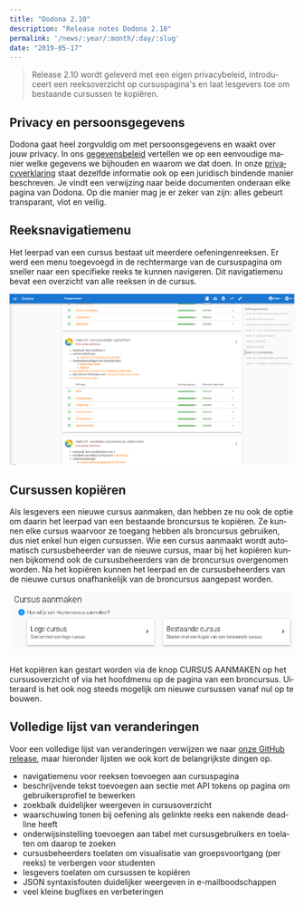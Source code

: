 ```yaml
---
title: "Dodona 2.10"
description: "Release notes Dodona 2.10"
permalink: '/news/:year/:month/:day/:slug'
date: "2019-05-17"
---
```


<NewsHeader :title="$frontmatter.title" :date="$frontmatter.date" lang="nl" />

> Release 2.10 wordt geleverd met een eigen privacybeleid, introduceert een reeksoverzicht op cursuspagina's en laat lesgevers toe om bestaande cursussen te kopiëren.

## Privacy en persoonsgegevens

Dodona gaat heel zorgvuldig om met persoonsgegevens en waakt over jouw privacy. In ons [gegevensbeleid](https://dodona.ugent.be/data/) vertellen we op een eenvoudige manier welke gegevens we bijhouden en waarom we dat doen. In onze [privacyverklaring](https://dodona.ugent.be/privacy/) staat dezelfde informatie ook op een juridisch bindende manier beschreven. Je vindt een verwijzing naar beide documenten onderaan elke pagina van Dodona. Op die manier mag je er zeker van zijn: alles gebeurt transparant, vlot en veilig.  

## Reeksnavigatiemenu

Het leerpad van een cursus bestaat uit meerdere oefeningenreeksen. Er werd een menu toegevoegd in de rechtermarge van de cursuspagina om sneller naar een specifieke reeks te kunnen navigeren. Dit navigatiemenu bevat een overzicht van alle reeksen in de cursus.  

![navigatie](./navigatie.png)

## Cursussen kopiëren

Als lesgevers een nieuwe cursus aanmaken, dan hebben ze nu ook de optie om daarin het leerpad van een bestaande broncursus te kopiëren. Ze kunnen elke cursus waarvoor ze toegang hebben als broncursus gebruiken, dus niet enkel hun eigen cursussen. Wie een cursus aanmaakt wordt automatisch cursusbeheerder van de nieuwe cursus, maar bij het kopiëren kunnen bijkomend ook de cursusbeheerders van de broncursus overgenomen worden. Na het kopiëren kunnen het leerpad en de cursusbeheerders van de nieuwe cursus onafhankelijk van de broncursus aangepast worden.  

![cursus aanmaken](./cursus-aanmaken.png)

Het kopiëren kan gestart worden via de knop CURSUS AANMAKEN op het cursusoverzicht of via het hoofdmenu op de pagina van een broncursus. Uiteraard is het ook nog steeds mogelijk om nieuwe cursussen vanaf nul op te bouwen.  

## Volledige lijst van veranderingen

Voor een volledige lijst van veranderingen verwijzen we naar [onze GitHub release](https://github.com/dodona-edu/dodona/releases/tag/2.10), maar hieronder lijsten we ook kort de belangrijkste dingen op.

*   navigatiemenu voor reeksen toevoegen aan cursuspagina
*   beschrijvende tekst toevoegen aan sectie met API tokens op pagina om gebruikersprofiel te bewerken
*   zoekbalk duidelijker weergeven in cursusoverzicht
*   waarschuwing tonen bij oefening als gelinkte reeks een nakende deadline heeft
*   onderwijsinstelling toevoegen aan tabel met cursusgebruikers en toelaten om daarop te zoeken
*   cursusbeheerders toelaten om visualisatie van groepsvoortgang (per reeks) te verbergen voor studenten
*   lesgevers toelaten om cursussen te kopiëren
*   JSON syntaxisfouten duidelijker weergeven in e-mailboodschappen
*   veel kleine bugfixes en verbeteringen
